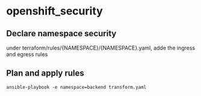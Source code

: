 # openshift_security


## Declare namespace security

under terraform/rules/{NAMESPACE}/{NAMESPACE}.yaml, adde the ingress and egress rules


## Plan and apply rules

```
ansible-playbook -e namespace=backend transform.yaml

```